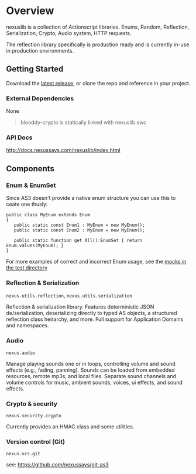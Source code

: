 # Overview

nexuslib is a collection of Actionscript libraries. Enums, Random, Reflection, Serialization, Crypto, Audio system, HTTP requests.

The reflection library specifically is production ready and is currently in-use in production environments.

## Getting Started

Download the [latest release](https://github.com/nexussays/nexuslib-as3/releases), or clone the repo and reference in your project.

### External Dependencies

None

> blooddy-crypto is statically linked with nexuslib.swc

### API Docs

http://docs.nexussays.com/nexuslib/index.html

## Components

### Enum & EnumSet

Since AS3 doesn't provide a native enum structure you can use this to ceate one thusly:
```as3
public class MyEnum extends Enum
{
   public static const Enum1 : MyEnum = new MyEnum();
   public static const Enum2 : MyEnum = new MyEnum();

   public static function get All():EnumSet { return Enum.values(MyEnum); }
}
```
For more examples of correct and incorrect Enum usage, see the [mocks in the test directory](./test/src/mock)

### Reflection & Serialization

`nexus.utils.reflection`, `nexus.utils.serialization`

Reflection & serialization library. Features deterministic JSON de/serialization, deserializing directly to typed AS objects, a structured reflection class heirarchy, and more. Full support for Application Domains and namespaces.

### Audio

`nexus.audio`

Manage playing sounds one or in loops, controlling volume and sound effects (e.g., fading, panning). Sounds can be loaded from embedded resources, remote mp3s, and local files. Separate sound channels and volume controls for music, ambient sounds, voices, ui effects, and sound effects.

### Crypto & security

`nexus.security.crypto`

Currently provides an HMAC class and some utilities.

### Version control (Git)

`nexus.vcs.git`

see: https://github.com/nexussays/git-as3
